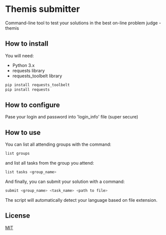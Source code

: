 # Themis submitter

Command-line tool to test your solutions in the best on-line problem judge - themis

## How to install

You will need:

- Python 3.x
- requests library
- requests_toolbelt library

```bash
pip install requests_toolbelt
pip install requests
```

## How to configure

Pase your login and password into 'login_info' file (super secure)

## How to use

You can list all attending groups with the command:

```bash
list groups
```

and list all tasks from the group you attend:

```bash
list tasks <group_name>
```

And finally, you can submit your solution with a command:

```bash
submit <group_name> <task_name> <path to file>
```

The script will automatically detect your language based on file extension.

## License

[MIT](./LICENSE)
